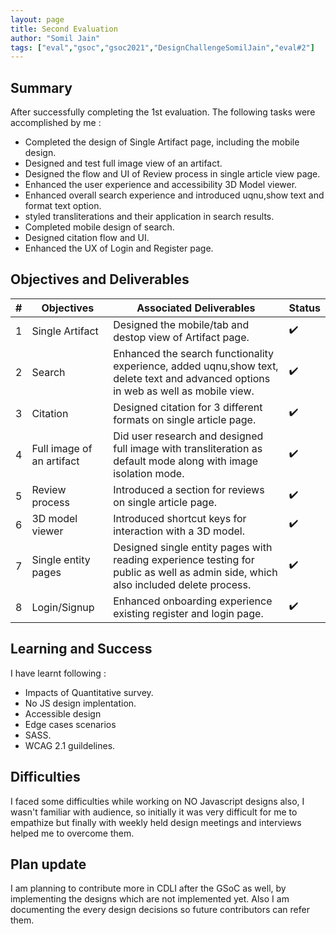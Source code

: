 ```yaml
---
layout: page
title: Second Evaluation
author: "Somil Jain"
tags: ["eval","gsoc","gsoc2021","DesignChallengeSomilJain","eval#2"]
---
```


## Summary
After successfully completing the 1st evaluation. The following tasks were accomplished by me : 
- Completed the design of Single Artifact page, including the mobile design.
- Designed and test full image view of an artifact.
- Designed the flow and UI of Review process in single article view page.
- Enhanced the user experience and accessibility 3D Model viewer.
- Enhanced overall search experience and introduced uqnu,show text and format text option.
- styled transliterations and their application in search results.
- Completed mobile design of search.
- Designed citation flow and UI.
- Enhanced the UX of Login and Register page.

## Objectives and Deliverables
| \# | Objectives                    | Associated Deliverables         | Status |
| --- | ----------------------------- | ---------------------------------------------- | --- |
| 1 | Single Artifact | Designed the mobile/tab and destop view of Artifact page. | :heavy_check_mark: |
| 2 | Search |  Enhanced the search functionality experience, added uqnu,show text, delete text and advanced options in web as well as mobile view. | :heavy_check_mark: |
| 3 | Citation | Designed citation for 3 different formats on single article page. | :heavy_check_mark: |
| 4 | Full image of an artifact | Did user research and designed full image with transliteration as default mode along with image isolation mode. | :heavy_check_mark: |
| 5 | Review process | Introduced a section for reviews on single article page. | :heavy_check_mark: |
| 6 | 3D model viewer | Introduced shortcut keys for interaction with a 3D model. | :heavy_check_mark: |
| 7 | Single entity pages | Designed single entity pages with reading experience testing for public as well as admin side, which also included delete process. | :heavy_check_mark: |
| 8 | Login/Signup | Enhanced onboarding experience existing register and login page. | :heavy_check_mark: |



## Learning and Success
I have learnt following :
- Impacts of Quantitative survey.
- No JS design implentation.
- Accessible design
- Edge cases scenarios
- SASS.
- WCAG 2.1 guildelines.


## Difficulties
I faced some difficulties while working on NO Javascript designs also, I wasn't familiar with audience, so initially it was very difficult for me to empathize but finally with weekly held design meetings and interviews helped me to overcome them.

## Plan update
I am planning to contribute more in CDLI after the GSoC as well, by implementing the designs which are not implemented yet. Also I am documenting the every design decisions so future contributors can refer them.
